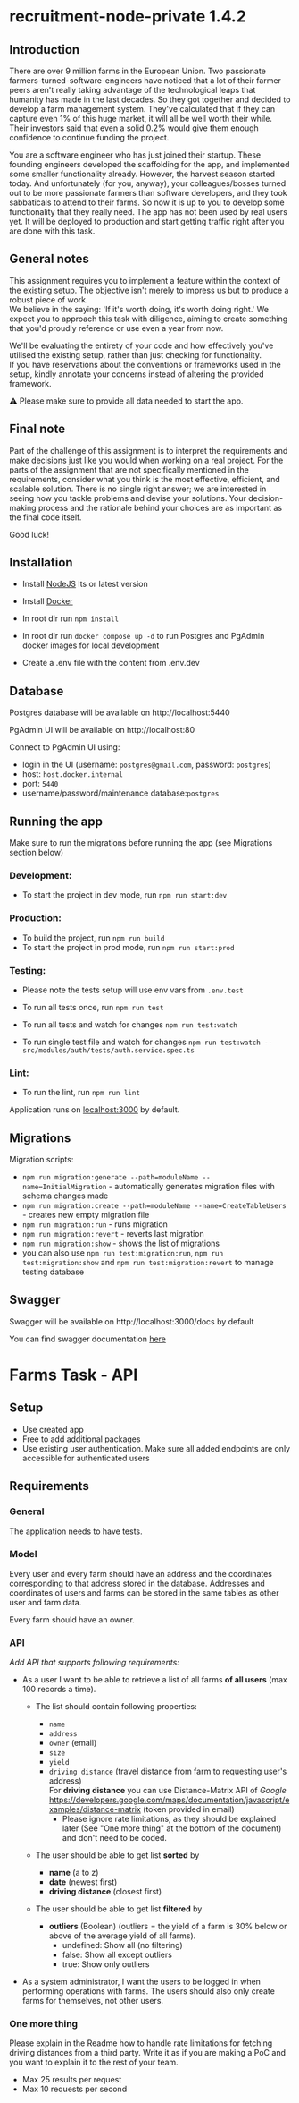 # recruitment-node-private 1.4.2

## Introduction

There are over 9 million farms in the European Union. Two passionate farmers-turned-software-engineers have noticed that a lot of their farmer peers aren't really taking advantage of the technological leaps that humanity has made in the last decades. So they got together and decided to develop a farm management system. They've calculated that if they can capture even 1% of this huge market, it will all be well worth their while. Their investors said that even a solid 0.2% would give them enough confidence to continue funding the project.

You are a software engineer who has just joined their startup. These founding engineers developed the scaffolding for the app, and implemented some smaller functionality already. However, the harvest season started today. And unfortunately (for you, anyway), your colleagues/bosses turned out to be more passionate farmers than software developers, and they took sabbaticals to attend to their farms. So now it is up to you to develop some functionality that they really need. The app has not been used by real users yet. It will be deployed to production and start getting traffic right after you are done with this task.

## General notes

This assignment requires you to implement a feature within the context of the existing setup. The objective isn't merely to impress us but to produce a robust piece of work.<br/>
We believe in the saying: 'If it's worth doing, it's worth doing right.' We expect you to approach this task with diligence, aiming to create something that you'd proudly reference or use even a year from now.

We'll be evaluating the entirety of your code and how effectively you've utilised the existing setup, rather than just checking for functionality. <br/>
If you have reservations about the conventions or frameworks used in the setup, kindly annotate your concerns instead of altering the provided framework.

⚠️ Please make sure to provide all data needed to start the app.

## Final note

Part of the challenge of this assignment is to interpret the requirements and make decisions just like you would when working on a real project. For the parts of the assignment that are not specifically mentioned in the requirements, consider what you think is the most effective, efficient, and scalable solution. There is no single right answer; we are interested in seeing how you tackle problems and devise your solutions. Your decision-making process and the rationale behind your choices are as important as the final code itself.

Good luck!

## Installation

- Install [NodeJS](https://nodejs.org/en/) lts or latest version
- Install [Docker](https://www.docker.com/get-started/)

- In root dir run `npm install`
- In root dir run `docker compose up -d` to run Postgres and PgAdmin docker images for local development
- Create a .env file with the content from .env.dev

## Database

Postgres database will be available on http://localhost:5440

PgAdmin UI will be available on http://localhost:80

Connect to PgAdmin UI using:

- login in the UI (username: `postgres@gmail.com`, password: `postgres`)
- host: `host.docker.internal`
- port: `5440`
- username/password/maintenance database:`postgres`

## Running the app

Make sure to run the migrations before running the app (see Migrations section below)

### Development:

- To start the project in dev mode, run `npm run start:dev`

### Production:

- To build the project, run `npm run build`
- To start the project in prod mode, run `npm run start:prod`

### Testing:

- Please note the tests setup will use env vars from `.env.test`

- To run all tests once, run `npm run test`
- To run all tests and watch for changes `npm run test:watch`
- To run single test file and watch for changes `npm run test:watch -- src/modules/auth/tests/auth.service.spec.ts`

### Lint:

- To run the lint, run `npm run lint`

Application runs on [localhost:3000](http://localhost:3000) by default.

## Migrations

Migration scripts:

- `npm run migration:generate --path=moduleName --name=InitialMigration` - automatically generates migration files with
  schema changes made
- `npm run migration:create --path=moduleName --name=CreateTableUsers` - creates new empty migration file
- `npm run migration:run` - runs migration
- `npm run migration:revert` - reverts last migration
- `npm run migration:show` - shows the list of migrations
- you can also use `npm run test:migration:run`, `npm run test:migration:show` and `npm run test:migration:revert` to
  manage testing database

## Swagger

Swagger will be available on http://localhost:3000/docs by default

You can find swagger documentation [here](https://swagger.io/docs/specification/about/)

# Farms Task - API

## Setup

- Use created app
- Free to add additional packages
- Use existing user authentication. Make sure all added endpoints are only accessible for authenticated users

## Requirements

### General

The application needs to have tests.

### Model

Every user and every farm should have an address and the coordinates corresponding to that address stored in the database. Addresses and coordinates of users and farms can be stored in the same tables as other user and farm data.

Every farm should have an owner.

### API

_Add API that supports following requirements:_

- As a user I want to be able to retrieve a list of all farms **of all users** (max 100 records a time).

  - The list should contain following properties:

    - `name`
    - `address`
    - `owner` (email)
    - `size`
    - `yield`
    - `driving distance` (travel distance from farm to requesting user's address)<br/>
      For **driving distance** you can use Distance-Matrix API of
      _Google_ https://developers.google.com/maps/documentation/javascript/examples/distance-matrix (token provided
      in email)
      - Please ignore rate limitations, as they should be explained later (See "One more thing" at the bottom of the document) and don't need to be coded.

  - The user should be able to get list **sorted** by

    - **name** (a to z)
    - **date** (newest first)
    - **driving distance** (closest first)

  - The user should be able to get list **filtered** by
    - **outliers** (Boolean) (outliers = the yield of a farm is 30% below or above of the average yield of all
      farms).
      - undefined: Show all (no filtering)
      - false: Show all except outliers
      - true: Show only outliers

- As a system administrator, I want the users to be logged in when performing operations with farms. The users should also only create farms for themselves, not other users.

### One more thing

Please explain in the Readme how to handle rate limitations for fetching driving distances from a third party. Write it as if you are making a PoC and you want to explain it to the rest of your team.

- Max 25 results per request
- Max 10 requests per second
